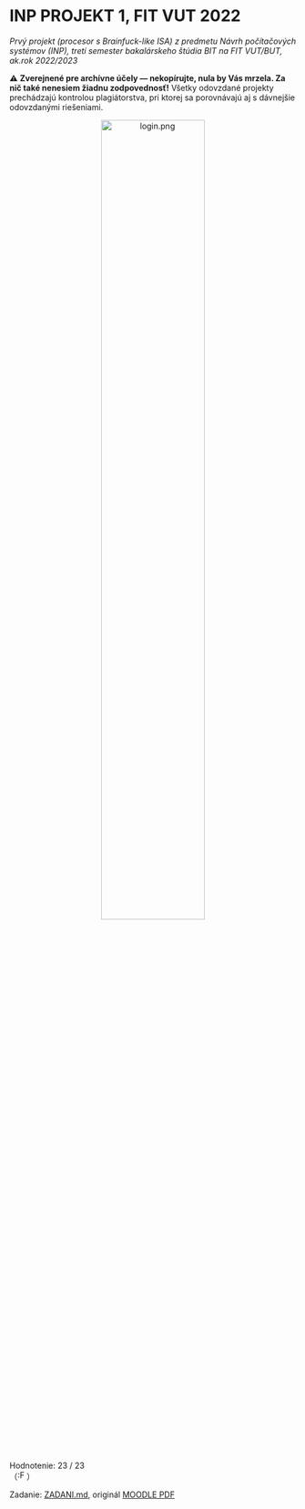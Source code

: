 # INP PROJEKT 1, FIT VUT 2022

_Prvý projekt (procesor s Brainfuck-like ISA) z predmetu Návrh počítačových systémov (INP), tretí semester bakalárskeho štúdia BIT na FIT VUT/BUT, ak.rok 2022/2023_

⚠️ **Zverejnené pre archívne účely — nekopírujte, nula by Vás mrzela. Za nič také nenesiem žiadnu zodpovednosť!** Všetky odovzdané projekty prechádzajú kontrolou plagiátorstva, pri ktorej sa porovnávajú aj s dávnejšie odovzdanými riešeniami.

<div align="center">
    <img alt="login.png" src="https://github.com/nickonegen/VUT-FIT-INP2022-projekt1/assets/84882649/6eca24cc-9390-447c-b060-7682e4a89fe6" width="60%">
</div>

Hodnotenie: 23 / 23<br>（<img alt=":FeelsGoodEnoughMan:" src="https://user-images.githubusercontent.com/84882649/205744506-72b9a7a0-79d2-444d-b97a-db756f012b80.png" height="16px" />）

Zadanie: [ZADANI.md](ZADANI.md), originál [MOODLE PDF](https://moodle.vut.cz/pluginfile.php/508722/mod_resource/content/1/project1.pdf)
